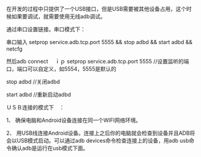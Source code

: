 在开发的过程中只提供了一个USB接口，但是USB需要被其他设备占用，这个时候如果要调试，就需要使用无线adb调试。

通过串口设置链接。串口模式下：

串口输入 setprop service.adb.tcp.port 5555 && stop adbd && start adbd && netcfg

然后adb connect 　ｉｐ
setprop service.adb.tcp.port 5555   //设置监听的端口，端口可以自定义，如5554，5555是默认的

stop adbd   //关闭adbd

start adbd   //重新启动adbd

ＵＳＢ连接的模式下　：

1、 确保电脑和Android设备连接在同一个WIFI网络环境。

2、 用USB线连接Android设备。连接上之后你的电脑就会检查到设备并且ADB将会以USB模式启动。可以通过adb devices命令检查连接上的设备，用adb usb命令确认adb是运行在usb模式下面。

